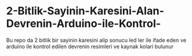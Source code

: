 # 2-Bitlik-Sayinin-Karesini-Alan-Devrenin-Arduino-ile-Kontrol-
Bu repo da 2 bitlik bir sayinin karesini alip sonucu led ler ile ifade eden ve arduino ile kontrol edilen devrenin resimleri ve kaynak kolari bulunur
